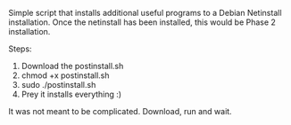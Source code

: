 Simple script that installs additional useful programs to a Debian Netinstall installation.
Once the netinstall has been installed, this would be Phase 2 installation.

Steps:
1. Download the postinstall.sh
2. chmod +x postinstall.sh
3. sudo ./postinstall.sh
4. Prey it installs everything :)

It was not meant to be complicated. Download, run and wait.
